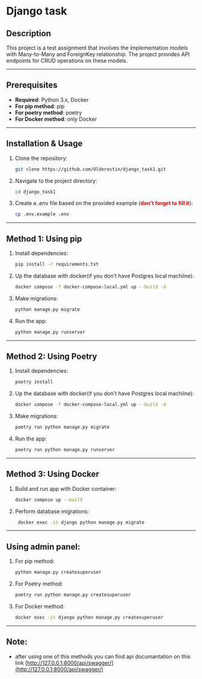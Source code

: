 # Django task

## Description

This project is a test assignment that involves the implementation  models with Many-to-Many and ForeignKey relationship. The project provides API endpoints for CRUD operations on these models.
___

## Prerequisites

- **Required**: Python 3.x, Docker
- **For pip method**: pip
- **For poetry method**: poetry
- **For Docker method**: only Docker
___
## Installation & Usage

1. Clone the repository:
   ```bash
   git clone https://github.com/Olderestin/django_task1.git
   ```

2. Navigate to the project directory:
   ```bash
   cd django_task1
   ```

3. Create a .env file based on the provided example (<font color='red'>**don't forget to fill it**</font>):
   ```bash
   cp .env.example .env
   ```

___

## Method 1: Using pip

1. Install dependencies:
    ```bash
    pip install -r requirements.txt
    ```

2. Up the database with docker(if you don't have Postgres local machiine):
   ```bash
   docker compose -f docker-compose-local.yml up --build -d
   ```

3. Make migrations:
    ```bash
    python manage.py migrate
    ```

4.  Run the app:
    ```bash
    python manage.py runserver
    ```

___

## Method 2: Using Poetry

1. Install dependencies:
    ```bash
    poetry install

2. Up the database with docker(if you don't have Postgres local machiine):
   ```bash
   docker compose -f docker-compose-local.yml up --build -d
   ```

3. Make migrations:
    ```bash
    poetry run python manage.py migrate
    ```

4.  Run the app:
    ```bash
    poetry run python manage.py runserver
    ```

___

## Method 3: Using Docker

1. Build and run app with Docker container:
   ```bash
   docker compose up --build
   ```

2. Perform database migrations:
   ```bash
    docker exec -it django python manage.py migrate
    ```



___
## Using admin panel:

1. For pip method:
   ```bash
   python manage.py createsuperuser
   ```

2. For Poetry method:
   ```bash
   poetry run python manage.py createsuperuser
   ```

3. For Docker method:
   ```bash
   docker exec -it django python manage.py createsuperuser
   ```

___
## Note:

- after using one of this methods you can find api documantation on this link [http://127.0.0.1:8000/api/swagger/](http://127.0.0.1:8000/api/swagger/)
